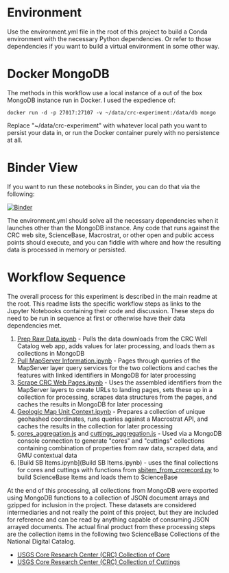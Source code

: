 # Environment

Use the environment.yml file in the root of this project to build a Conda environment with the necessary Python dependencies. Or refer to those dependencies if you want to build a virtual environment in some other way.

# Docker MongoDB

The methods in this workflow use a local instance of a out of the box MongoDB instance run in Docker. I used the expedience of:

``docker run -d -p 27017:27107 -v ~/data/crc-experiment:/data/db mongo``

Replace "~/data/crc-experiment" with whatever local path you want to persist your data in, or run the Docker container purely with no persistence at all.

# Binder View

If you want to run these notebooks in Binder, you can do that via the following:

[![Binder](https://mybinder.org/badge_logo.svg)](https://mybinder.org/v2/gh/nggdpp/crc-experiment/master)

The environment.yml should solve all the necessary dependencies when it launches other than the MongoDB instance. Any code that runs against the CRC web site, ScienceBase, Macrostrat, or other open and public access points should execute, and you can fiddle with where and how the resulting data is processed in memory or persisted.

# Workflow Sequence
The overall process for this experiment is described in the main readme at the root. This readme lists the specific workflow steps as links to the Jupyter Notebooks containing their code and discussion. These steps do need to be run in sequence at first or otherwise have their data dependencies met.

1. [Prep Raw Data.ipynb](Prep&#32;Raw&#32;Data.ipynb) - Pulls the data downloads from the CRC Well Catalog web app, adds values for later processing, and loads them as collections in MongoDB
2. [Pull MapServer Information.ipynb](Pull&#32;MapServer&#32;Information.ipynb) - Pages through queries of the MapServer layer query services for the two collections and caches the features with linked identifiers in MongoDB for later processing
3. [Scrape CRC Web Pages.ipynb](Scrape&#32;CRC&#32;Web&#32;Pages.ipynb) - Uses the assembled identifiers from the MapServer layers to create URLs to landing pages, sets these up in a collection for processing, scrapes data structures from the pages, and caches the results in MongoDB for later processing
4. [Geologic Map Unit Context.ipynb](Geologic&#32;Map&#32;Unit&#32;Context.ipynb) - Prepares a collection of unique geohashed coordinates, runs queries against a Macrostrat API, and caches the results in the collection for later processing
5. [cores_aggregation.js](cores_aggregation.js) and [cuttings_aggregation.js](cuttings_aggregation.js) - Used via a MongoDB console connection to generate "cores" and "cuttings" collections containing combination of properties from raw data, scraped data, and GMU contextual data
6. [Build SB Items.ipynb](Build SB Items.ipynb) - uses the final collections for cores and cuttings with functions from [sbitem_from_crcrecord.py](sbitem_from_crcrecord.py) to build ScienceBase Items and loads them to ScienceBase

At the end of this processing, all collections from MongoDB were exported using MongoDB functions to a collection of JSON document arrays and gzipped for inclusion in the project. These datasets are considered intermediaries and not really the point of this project, but they are included for reference and can be read by anything capable of consuming JSON arrayed documents. The actual final product from these processing steps are the collection items in the following two ScienceBase Collections of the National Digital Catalog.

* [USGS Core Research Center (CRC) Collection of Core](https://www.sciencebase.gov/catalog/item/4f4e49dae4b07f02db5e0486)
* [USGS Core Research Center (CRC) Collection of Cuttings](https://www.sciencebase.gov/catalog/item/4f4e49d8e4b07f02db5df2d2)